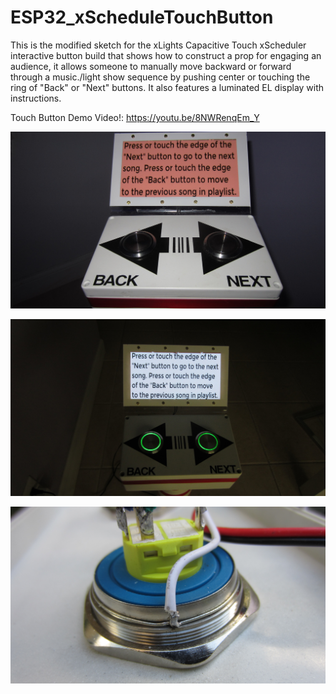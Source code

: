 # ESP32_xScheduleTouchButton

This is the modified sketch for the xLights Capacitive Touch xScheduler interactive button build that shows how to construct a prop for engaging an audience, it  allows someone to manually move backward or forward through a music./light show sequence by pushing center or touching the ring of  "Back" or "Next" buttons. It also features a luminated EL display with instructions.

Touch Button Demo Video!: https://youtu.be/8NWRenqEm_Y

![desktop](/images/IMG_1706.JPG)

![desktop](/images/IMG_1721.JPG)

![desktop](/images/IMG_1735.JPG)
